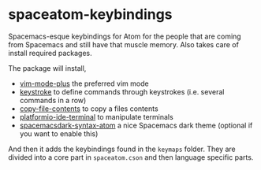 # spaceatom-keybindings
Spacemacs-esque keybindings for Atom for the people that are coming from Spacemacs and still have that muscle memory. Also takes care of install required packages.

The package will install,

-   [vim-mode-plus](https://atom.io/packages/vim-mode-plus) the preferred vim mode
-   [keystroke](https://atom.io/packages/keystroke) to define commands through keystrokes (i.e. several commands in a row)
-   [copy-file-contents](https://atom.io/packages/copy-file-contents) to copy a files contents
-   [platformio-ide-terminal](https://atom.io/packages/platformio-ide-terminal) to manipulate terminals
-   [spacemacsdark-syntax-atom](https://github.com/Tehnix/spacemacsdark-syntax-atom) a nice Spacemacs dark theme (optional if you want to enable this)

And then it adds the keybindings found in the `keymaps` folder. They are divided into a core part in `spaceatom.cson` and then language specific parts.
